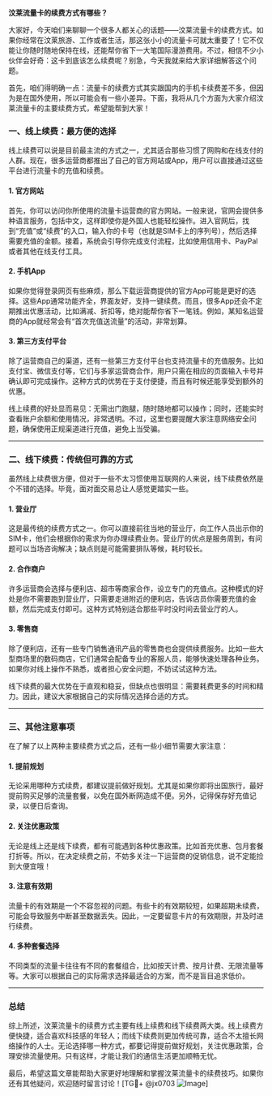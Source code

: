 **汶莱流量卡的续费方式有哪些？**

大家好，今天咱们来聊聊一个很多人都关心的话题——汶莱流量卡的续费方式。如果你经常在汶莱旅游、工作或者生活，那这张小小的流量卡可就太重要了！它不仅能让你随时随地保持在线，还能帮你省下一大笔国际漫游费用。不过，相信不少小伙伴会好奇：这卡到底该怎么续费呢？别急，今天我就来给大家详细解答这个问题。

首先，咱们得明确一点：流量卡的续费方式其实跟国内的手机卡续费差不多，但因为是在国外使用，所以可能会有一些小差异。下面，我将从几个方面为大家介绍汶莱流量卡的主要续费方式，希望能帮到大家！

### 一、线上续费：最方便的选择

线上续费可以说是目前最主流的方式之一，尤其适合那些习惯了网购和在线支付的人群。现在，很多运营商都推出了自己的官方网站或App，用户可以直接通过这些平台进行流量卡的充值和续费。

#### 1. 官方网站
首先，你可以访问你所使用的流量卡运营商的官方网站。一般来说，官网会提供多种语言服务，包括中文，这样即使你是外国人也能轻松操作。进入官网后，找到“充值”或“续费”的入口，输入你的卡号（也就是SIM卡上的序列号），然后选择需要充值的金额。接着，系统会引导你完成支付流程，比如使用信用卡、PayPal或者其他在线支付工具。

#### 2. 手机App
如果你觉得登录网页有些麻烦，那么下载运营商提供的官方App可能是更好的选择。这些App通常功能齐全，界面友好，支持一键续费。而且，很多App还会不定期推出优惠活动，比如满减、折扣等，绝对能帮你省下一笔钱。例如，某知名运营商的App就经常会有“首次充值送流量”的活动，非常划算。

#### 3. 第三方支付平台
除了运营商自己的渠道，还有一些第三方支付平台也支持流量卡的充值服务。比如支付宝、微信支付等，它们与多家运营商合作，用户只需在相应的页面输入卡号并确认即可完成操作。这种方式的优势在于支付便捷，而且有时候还能享受到额外的优惠。

线上续费的好处显而易见：无需出门跑腿，随时随地都可以操作；同时，还能实时查看账户余额和使用情况，非常透明。不过，这里也要提醒大家注意网络安全问题，确保使用正规渠道进行充值，避免上当受骗。

---

### 二、线下续费：传统但可靠的方式

虽然线上续费很方便，但对于一些不太习惯使用互联网的人来说，线下续费依然是个不错的选择。毕竟，面对面交易总让人感觉更踏实一些。

#### 1. 营业厅
这是最传统的续费方式之一。你可以直接前往当地的营业厅，向工作人员出示你的SIM卡，他们会根据你的需求为你办理续费业务。营业厅的优点是服务周到，有问题可以当场咨询解决；缺点则是可能需要排队等候，耗时较长。

#### 2. 合作商户
许多运营商会选择与便利店、超市等商家合作，设立专门的充值点。这种模式的好处是你不需要跑到营业厅，只需要走进附近的便利店，告诉店员你需要充值的金额，然后完成支付即可。这种方式特别适合那些平时没时间去营业厅的人。

#### 3. 零售商
除了便利店，还有一些专门销售通讯产品的零售商也会提供续费服务。比如一些大型商场里的数码商店，它们通常会配备专业的客服人员，能够快速处理各种业务。如果你对线上操作不熟悉，或者担心安全问题，不妨试试这种方法。

线下续费的最大优势在于直观和稳妥，但缺点也很明显：需要耗费更多的时间和精力。因此，建议大家根据自己的实际情况选择合适的方式。

---

### 三、其他注意事项

在了解了以上两种主要续费方式之后，还有一些小细节需要大家注意：

#### 1. 提前规划
无论采用哪种方式续费，都建议提前做好规划。尤其是如果你即将出国旅行，最好提前购买足够的流量套餐，以免在国外断网造成不便。另外，记得保存好充值记录，以便日后查询。

#### 2. 关注优惠政策
无论是线上还是线下续费，都有可能遇到各种优惠政策。比如首充优惠、包月套餐打折等。所以，在决定续费之前，不妨多关注一下运营商的促销信息，说不定能捡到大便宜哦！

#### 3. 注意有效期
流量卡的有效期是一个不容忽视的问题。有些卡的有效期较短，如果超期未续费，可能会导致服务中断甚至数据丢失。因此，一定要留意卡片的有效期限，并及时进行续费。

#### 4. 多种套餐选择
不同类型的流量卡往往有不同的套餐组合，比如按天计费、按月计费、无限流量等等。大家可以根据自己的实际需求选择最适合的方案，而不是盲目追求低价。

---

### 总结

综上所述，汶莱流量卡的续费方式主要有线上续费和线下续费两大类。线上续费方便快捷，适合喜欢科技感的年轻人；而线下续费则更加传统可靠，适合不太擅长网络操作的人士。无论选择哪一种方式，都要记得提前做好规划，关注优惠政策，合理安排流量使用。只有这样，才能让我们的通信生活更加顺畅无忧。

最后，希望这篇文章能帮助大家更好地理解和掌握汶莱流量卡的续费技巧。如果你还有其他疑问，欢迎随时留言讨论！[TG💪+ @jx0703 ![Image](https://github.com/user-attachments/assets/dbca1d08-cadb-493c-b0ec-ad6f7a83f270)]